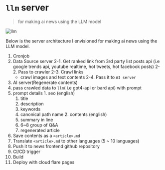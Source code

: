 # `llm` server
> for making ai news using the LLM model

![llm](//www.plantuml.com/plantuml/png/NP7DRjim48JlV8ffxbPHfp-5K0H9x2BmhQWBzBmMDp8RYXIMgnXz-vACwaG6U21tlkN-p6rI4fq6RzxfaGU6iBN2AQsywu-QNsRCWElSI46naHZ-nCCYThKb9UpZ91qZiJopN84IjllzahlRlPNlTXVoBw6GFAcBeGBrlKGUd1wd0txo60jIBqjYu-DayUX962Frd2ftFpblb-3lx_SlNVBeurzZvicmkYcDjrYlFZHuO8LGU68BxyAJoSeRODtW1wK4ZUY4Jfxb0hXki2b2JKwpM0OluiSvssdvuBmROx9-ngvB5sF6vWeMbfHAWlV31RdEfCHXL5XMSZujzTBDdfuPNGpAGHCe7tohI_5yqmpsNBkklaLkyRyfl0Hhk935WHQVyYnJEiwp13ubF4ejOz6_U2OPJ4wZv5sNfDVaptbBk_URBSxnQbUBBmrKND-pb5yFrSCgPMRshSNNPhxYb0kXk_JVt7Amq-3_0G00)

Below is the server architecture I envisioned for making ai news using the LLM model.

1. Cronjob
2. Data Source server
  2-1. Get ranked link from 3rd party list posts api (i.e google trends api, youtube realtime, hot tweets, hot facebook posts)
  2-2. Pass to crawler
  2-3. Crawl links
    - crawl images and text contents
  2-4. Pass it to `AI server`
3. AI server(Regenerate contents)
  1. pass crawled data to `llm`( i.e gpt4-api or bard api) with prompt
  2. prompt details
    1. seo (english)
      1. title
      2. description
      3. keywords
      4. canonical path name
    2. contents (english)
      1. summary in line
      2. 6~8 group of Q&A 
      3. regenerated article
  3. Save contents as a `<article>.md`
4. Translate `<article>.md` to other languages (5 ~ 10 languages)
5. Push it to news frontend github repository
6. CI/CD trigger
7. Build
8. Deploy with cloud flare pages

